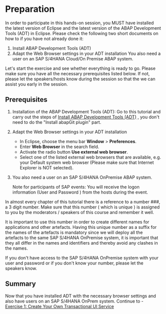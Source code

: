 # Preparation

In order to participate in this hands-on session, you MUST have installed the latest version of Eclipse and the latest version of the ABAP Development Tools (ADT) in Eclipse. Please check the following two short documents on how to if you have not already done it:

1. Install ABAP Development Tools (ADT)
2. Adapt the Web Browser settings in your ADT installation
You also need a user on an SAP S/4HANA Cloud/On Premise ABAP system.

Let's start the exercise and see whether everything is ready to go. Please make sure you have all the necessary prerequisites listed below. If not, please let the speakers/hosts know during the session so that the we can assist you early in the session.

## Prerequisites
1.	Installation of the ABAP Development Tools (ADT): Go to this tutorial and carry out the steps of [Install ABAP Development Tools (ADT)](https://developers.sap.com/tutorials/abap-install-adt.html) , you don't need to do the "Install abapGit plugin" part.

2.	Adapt the Web Browser settings in your ADT installation
   	*	In Eclipse, choose the menu bar **Window** > **Preferences**.
   	*	Enter **Web Browser** in the search field.
   	*	Activate the radio button **Use external web browser**.
   	*	Select one of the listed external web browsers that are available, e.g. your Default system web browser (Please make sure that Internet Explorer is NOT selected).

3.	You also need a user on an SAP S/4HANA OnPremise ABAP system.

	Note for participants of SAP events: You will receive the logon information (User and Password ) from the hosts during the event.
	
 In almost every chapter of this tutorial there is a reference to a number ###, a 3 digit number. Make sure that this number ( which is unique ) is assigned to you by the moderators / speakers of this course and remember it well. 

 It is important to use this number in order to create different names for applications and other artefacts. Having this unique number as a suffix for the names of the artefacts is mandatory since we will deploy all the artefacts to the same SAP S/4HANA OnPremise system, it is important that they all differ in the names and identifiers and thereby avoid any clashes in the names.

If you don't have access to the SAP S/4HANA OnPremise system with your user and password or if you don't know your number, please let the speakers know.


## Summary

Now that you have installed ADT with the necessary browser settings and also have users on an SAP S/4HANA OnPrem system.
Continue to - [Exercise 1: Create Your Own Transactional UI Service](../ex1/README.md)
